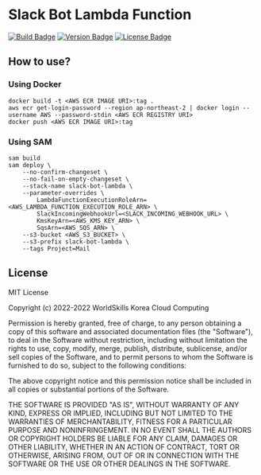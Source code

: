 # Slack Bot Lambda Function

[![Build Badge](https://img.shields.io/github/workflow/status/wsskorea-ict/slack-bot-lambda/CI)](https://github.com/wsskorea-ict/slack-bot-lambda/actions/workflows/main.yml)
[![Version Badge](https://img.shields.io/github/v/release/wsskorea-ict/slack-bot-lambda?include_prereleases)](https://github.com/wsskorea-ict/slack-bot-lambda/releases)
[![License Badge](https://img.shields.io/github/license/wsskorea-ict/slack-bot-lambda)](https://github.com/wsskorea-ict/slack-bot-lambda/blob/main/LICENSE)

## How to use?

### Using Docker

```shell
docker build -t <AWS ECR IMAGE URI>:tag .
aws ecr get-login-password --region ap-northeast-2 | docker login --username AWS --password-stdin <AWS ECR REGISTRY URI>
docker push <AWS ECR IMAGE URI>:tag
```

### Using SAM

```shell
sam build
sam deploy \
    --no-confirm-changeset \
    --no-fail-on-empty-changeset \
    --stack-name slack-bot-lambda \
    --parameter-overrides \
        LambdaFunctionExecutionRoleArn=<AWS_LAMBDA_FUNCTION_EXECUTION_ROLE_ARN> \
        SlackIncomingWebhookUrl=<SLACK_INCOMING_WEBHOOK_URL> \
        KmsKeyArn=<AWS_KMS_KEY_ARN> \
        SqsArn=<AWS_SQS_ARN> \
    --s3-bucket <AWS_S3_BUCKET> \
    --s3-prefix slack-bot-lambda \
    --tags Project=Mail
```

## License

MIT License

Copyright (c) 2022-2022 WorldSkills Korea Cloud Computing

Permission is hereby granted, free of charge, to any person obtaining a copy
of this software and associated documentation files (the "Software"), to deal
in the Software without restriction, including without limitation the rights
to use, copy, modify, merge, publish, distribute, sublicense, and/or sell
copies of the Software, and to permit persons to whom the Software is
furnished to do so, subject to the following conditions:

The above copyright notice and this permission notice shall be included in all
copies or substantial portions of the Software.

THE SOFTWARE IS PROVIDED "AS IS", WITHOUT WARRANTY OF ANY KIND, EXPRESS OR
IMPLIED, INCLUDING BUT NOT LIMITED TO THE WARRANTIES OF MERCHANTABILITY,
FITNESS FOR A PARTICULAR PURPOSE AND NONINFRINGEMENT. IN NO EVENT SHALL THE
AUTHORS OR COPYRIGHT HOLDERS BE LIABLE FOR ANY CLAIM, DAMAGES OR OTHER
LIABILITY, WHETHER IN AN ACTION OF CONTRACT, TORT OR OTHERWISE, ARISING FROM,
OUT OF OR IN CONNECTION WITH THE SOFTWARE OR THE USE OR OTHER DEALINGS IN THE
SOFTWARE.